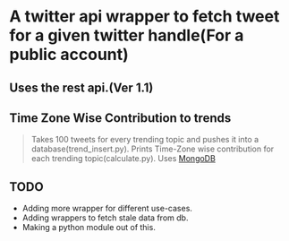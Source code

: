 # A twitter api wrapper to fetch tweet for a given twitter handle(For a public account)

## Uses the rest api.(Ver 1.1)


## Time Zone Wise Contribution to trends

> Takes 100 tweets for every trending topic and pushes it into a database(trend_insert.py).
> Prints Time-Zone wise contribution for each trending topic(calculate.py).
> Uses [MongoDB](http://www.mongodb.org/ "MongoDB")

## TODO
* Adding more wrapper for different use-cases.
* Adding wrappers to fetch stale data from db.
* Making a python module out of this.
